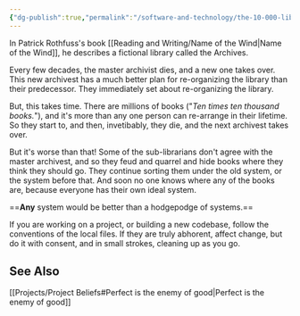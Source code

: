 ```yaml
---
{"dg-publish":true,"permalink":"/software-and-technology/the-10-000-librarian-problem/","tags":["software","books"],"noteIcon":""}
---
```



In Patrick Rothfuss's book [[Reading and Writing/Name of the Wind\|Name of the Wind]], he describes a fictional library called the Archives. 

Every few decades, the master archivist dies, and a new one takes over. This new archivest has a much better plan for re-organizing the library than their predecessor. They immediately set about re-organizing the library.

But, this takes time. There are millions of books ("_Ten times ten thousand books._"), and it's more than any one person can re-arrange in their lifetime. So they start to, and then, invetibably, they die, and the next archivest takes over.

But it's worse than that! Some of the sub-librarians don't agree with the master archivest, and so they feud and quarrel and hide books where they think they should go. They continue sorting them under the old system, or the system before that. And soon no one knows where any of the books are, because everyone has their own ideal system.

==**Any** system would be better than a hodgepodge of systems.==

If you are working on a project, or building a new codebase, follow the conventions of the local files. If they are truly abhorent, affect change, but do it with consent, and in small strokes, cleaning up as you go.

## See Also
[[Projects/Project Beliefs#Perfect is the enemy of good\|Perfect is the enemy of good]] 